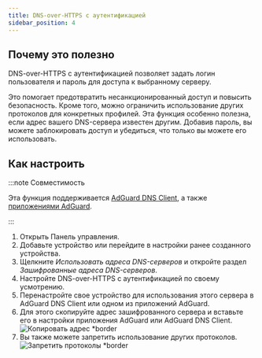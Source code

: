 ```yaml
---
title: DNS-over-HTTPS с аутентификацией
sidebar_position: 4
---
```


## Почему это полезно

DNS-over-HTTPS с аутентификацией позволяет задать логин пользователя и пароль для доступа к выбранному серверу.

Это помогает предотвратить несанкционированный доступ и повысить безопасность. Кроме того, можно ограничить использование других протоколов для конкретных профилей. Эта функция особенно полезна, если адрес вашего DNS-сервера известен другим. Добавив пароль, вы можете заблокировать доступ и убедиться, что только вы можете его использовать.

## Как настроить

:::note Совместимость

Эта функция поддерживается [AdGuard DNS Client](/dns-client/overview.md), а также [приложениями AdGuard](https://adguard.com/welcome.html).

:::

1. Открыть Панель управления.
2. Добавьте устройство или перейдите в настройки ранее созданного устройства.
3. Щелкните _Использовать адреса DNS-серверов_ и откройте раздел _Зашифрованные адреса DNS-серверов_.
4. Настройте DNS-over-HTTPS с аутентификацией по своему усмотрению.
5. Перенастройте свое устройство для использования этого сервера в AdGuard DNS Client или одном из приложений AdGuard.
6. Для этого скопируйте адрес зашифрованного сервера и вставьте его в настройки приложения AdGuard или AdGuard DNS Client.
   ![Копировать адрес \*border](https://cdn.adtidy.org/content/kb/dns/private/new_dns/connect/doh_step6.png)
7. Вы также можете запретить использование других протоколов.
   ![Запретить протоколы \*border](https://cdn.adtidy.org/content/kb/dns/private/new_dns/connect/deny_protocol.png)
